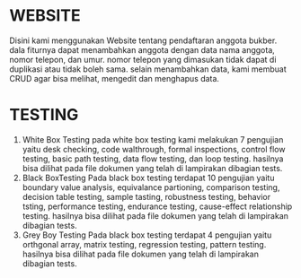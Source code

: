 # WEBSITE
Disini kami menggunakan Website tentang pendaftaran anggota bukber. dala fiturnya dapat menambahkan anggota dengan data nama anggota, nomor telepon, dan umur. nomor telepon yang dimasukan tidak dapat di duplikasi atau tidak boleh sama. selain menambahkan data, kami membuat CRUD agar bisa melihat, mengedit dan menghapus data.
# TESTING
1. White Box Testing
   pada white box testing kami melakukan 7 pengujian yaitu desk checking, code walthrough, formal inspections, control flow testing, basic path testing, data flow testing, dan loop testing. hasilnya bisa dilihat pada file dokumen yang telah di lampirakan dibagian tests.
2. Black BoxTesting
   Pada black box testing terdapat 10 pengujian yaitu boundary value analysis, equivalance partioning, comparison testing, decision table testing, sample tasting, robustness testing, behavior tsting, performance testing, endurance testing, cause-effect relationship testing. hasilnya bisa dilihat pada file dokumen yang telah di lampirakan dibagian tests.
3. Grey Boy Testing
   Pada black box testing terdapat 4 pengujian yaitu orthgonal array, matrix testing, regression testing, pattern testing. hasilnya bisa dilihat pada file dokumen yang telah di lampirakan dibagian tests.
